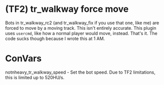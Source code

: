 # (TF2) tr_walkway force move
Bots in tr_walkway_rc2 (and tr_walkway_fix if you use that one, like me) are forced to move by a moving track. This isn't entirely accurate. This plugin uses `usercmd`, like how a normal player would move, instead. That's it. The code sucks though because I wrote this at 1 AM.

# ConVars
notnheavy_tr_walkway_speed - Set the bot speed. Due to TF2 limitations, this is limited up to 520HU/s.
